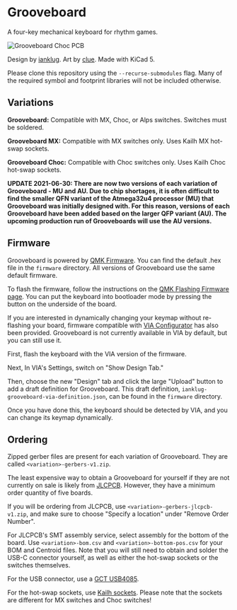 # Grooveboard
A four-key mechanical keyboard for rhythm games.

![Grooveboard Choc PCB](https://i.imgur.com/bqnpp9g.jpg)

Design by [ianklug](https://ianklug.com). Art by [clue](https://clue.graphics). Made with KiCad 5.

Please clone this repository using the `--recurse-submodules` flag. Many of the required symbol and footprint libraries will not be included otherwise.

## Variations

**Grooveboard:** Compatible with MX, Choc, or Alps switches. Switches must be soldered.

**Grooveboard MX:** Compatible with MX switches only. Uses Kailh MX hot-swap sockets.

**Grooveboard Choc:** Compatible with Choc switches only. Uses Kailh Choc hot-swap sockets.

**UPDATE 2021-06-30: There are now two versions of each variation of Grooveboard - MU and AU. Due to chip shortages, it is often difficult to find the smaller QFN variant of the Atmega32u4 processor (MU) that Grooveboard was initially designed with. For this reason, versions of each Grooveboard have been added based on the larger QFP variant (AU). The upcoming production run of Grooveboards will use the AU versions.**

## Firmware

Grooveboard is powered by [QMK Firmware](https://qmk.fm). You can find the default .hex file in the `firmware` directory. All versions of Grooveboard use the same default firmware.

To flash the firmware, follow the instructions on the [QMK Flashing Firmware page](https://docs.qmk.fm/#/newbs_flashing). You can put the keyboard into bootloader mode by pressing the button on the underside of the board.

If you are interested in dynamically changing your keymap without re-flashing your board, firmware compatible with [VIA Configurator](https://caniusevia.com) has also been provided. Grooveboard is not currently available in VIA by default, but you can still use it.

First, flash the keyboard with the VIA version of the firmware.

Next, In VIA's Settings, switch on "Show Design Tab."

Then, choose the new "Design" tab and click the large "Upload" button to add a draft definition for Grooveboard. This draft definition, `ianklug-grooveboard-via-definition.json`, can be found in the `firmware` directory.

Once you have done this, the keyboard should be detected by VIA, and you can change its keymap dynamically.

## Ordering

Zipped gerber files are present for each variation of Grooveboard. They are called `<variation>-gerbers-v1.zip`.

The least expensive way to obtain a Grooveboard for yourself if they are not currently on sale is likely from [JLCPCB](https://jlcpcb.com). However, they have a minimum order quantity of five boards.

If you will be ordering from JLCPCB, use `<variation>-gerbers-jlcpcb-v1.zip`, and make sure to choose "Specify a location" under "Remove Order Number".

For JLCPCB's SMT assembly service, select assembly for the bottom of the board. Use `<variation>-bom.csv` and `<variation>-bottom-pos.csv` for your BOM and Centroid files. Note that you will still need to obtain and solder the USB-C connector yourself, as well as either the hot-swap sockets or the switches themselves.

For the USB connector, use a [GCT USB4085](https://gct.co/connector/usb4085).

For the hot-swap sockets, use [Kailh sockets](https://www.kailhswitch.com/mechanical-keyboard-switches/box-switches/mechanical-keyboard-switches-kailh-pcb-socket.html). Please note that the sockets are different for MX switches and Choc switches!
